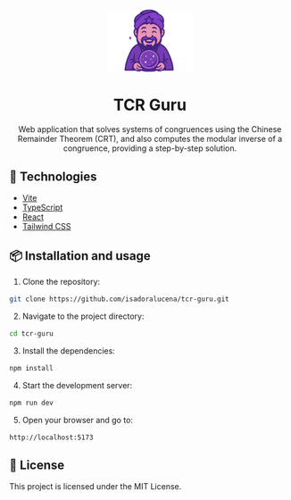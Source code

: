 <p align="center" style="margin-bottom: 0;">
  <img src="/src/assets/home-illustration.svg" alt="TCR Guru Logo" width="150"/>
</p>

<h1 align="center">TCR Guru</h1>

<p align="center">
  Web application that solves systems of congruences using the Chinese Remainder Theorem (CRT), and also computes the modular inverse of a congruence, providing a step-by-step solution.
</p>


## 🚀 Technologies

- [Vite](https://vitejs.dev/)
- [TypeScript](https://www.typescriptlang.org/)
- [React](https://reactjs.org/)
- [Tailwind CSS](https://tailwindcss.com/)

## 📦 Installation and usage

1. Clone the repository:

```bash
git clone https://github.com/isadoralucena/tcr-guru.git
```
2. Navigate to the project directory:

```bash
cd tcr-guru
```

3. Install the dependencies:

```bash
npm install
```

4. Start the development server:

```bash
npm run dev
```

5. Open your browser and go to:
```bash
http://localhost:5173
```

## 📝 License
This project is licensed under the MIT License.
